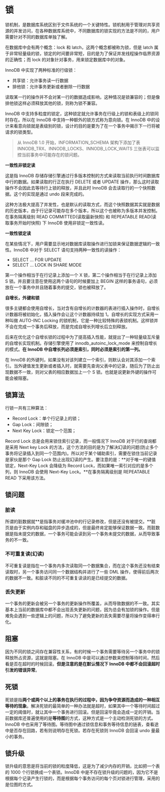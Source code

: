 # 锁

锁机制，是数据库系统区别于文件系统的一个关键特性。锁机制用于管理对共享资源的并发访问，在各种数据库系统中，不同数据库的锁实现的方法是不同的，用户需要针对不同的数据库单独了解。

在数据库中会有两个概念：lock 和 latch，这两个概念都被称为锁，但是 latch 属于非常轻量级的锁，锁定的时间要非常短，目的是为了保证并发线程操作临界资源的正确性；而 lock 的对象针对事务，用来锁定数据库中的对象。

InnoDB 中实现了两种标准的行级锁：

* 共享锁：允许事务读一行数据
* 排他锁：允许事务更新或者删除一行数据

读取某一行的操作并不会对某一行的数据造成影响，这种情况是锁兼容的；但是像排他锁这样必须释放其他的锁，则称为锁不兼容。

InnoDB 中支持多粒度的锁定，这种锁定就允许事务在行级上的锁和表级上的锁同时存在。所以在 InnoDB 中支持一种额外的锁方式称为意向锁。在 InnoDB 中的设计来看意向锁就是表级别的锁，设计的目的是要为了在一个事务中揭示下一行将被请求的锁类型。

> 从 InnoDB 1.0 开始，INFORMATION_SCHEMA 架构下添加了表 INNODB_TRX、INNODB_LOCKS、INNODB_LOCK_WAITS 三张表可以监控当前事务中可能存在的锁问题。

**一致性非锁定读**

这是指 InnoDB 存储存储引擎通过行多版本控制的方式来读取当前执行时间数据库中行的数据。如果读取的行正在执行 DELETE 或者 UPDATE 操作，那么这时读取操作不会因此去等待行上锁的释放，并且此时 InnoDB 会去读取行的一个快照数据。这个的实现是通过 undo 段来完成的。

这种方法极大提高了并发性，也是默认的读取方式，而这个快照数据其实就是数据的历史版本，由于行记录可能存在多个版本，所以这个也被称为多版本并发控制。在事务隔离级别 READ COMMITTED(读取最新快照) 和 REPEATABLE READ(读取事务开始时快照) 下 InnoDB 使用非锁定一致性读。

**一致性锁定读**

在某些情况下，用户需要显示地对数据库读取操作进行加锁来保证数据逻辑的一致性。InnoDB 中对于 SELECT 语句支持两种一致性的读操作：

* SELECT ... FOR UPDATE
* SELECT ... LOCK IN SHARE MODE

第一个操作相当于在行记录上添加一个 X 锁，第二个操作相当于在行记录上添加 S 锁。并且要注意在使用这两个语句的时候要加上 BEGIN 这样的事务语句，必须放在一个事务中并且随着事务的提交，锁也被释放了。

**自增长，外键和锁**

很多主键都会使用自增长，当对含有自增长的计数器的表进行插入操作时，自增长计数器将被初始化，插入操作会让这个计数器持续加 1。自增长的实现方式采用一种叫做 AUTO-INC Locking 的锁机制，它是一种比较特殊的表锁机制。这样锁并不会在完成一个事务后释放，而是完成自增长列增长后立刻释放。

后来在优化这个自增长锁的过程中为了提高插入性能，就提出了一种轻量级互斥量的自增长实现机制。存储引擎使用了 innodb_autoinc_lock_mode 来控制自增长的模式。**在 InnoDB 中自增长列必须是索引，同时必须是索引的第一列。**

在 InnoDB 的外键列，如果没有对该列建立一个索引，则默认会对其添加一个索引。当外键值发生更新或者插入时，就需要先查询父表中的记录，随后为了防止出现数据不一致，则对父表的相应数据加上一个 S 锁。也就是说更新外键的操作可能会被阻塞。

## 锁算法

行锁一共有三种算法：

* Record Lock：单个行记录上的锁；
* Gap Lock：间隙锁；
* Next Key Lock：锁定一个范围；

Record Lock 总是会用来锁住索引记录，而一般情况下 InnoDB 对于行的查询都是采用 Next key Lock 的方法，这个方法的目的是为了解决幻读的问题(防止多个事务将记录插入到同一个范围内)。所以对于某个辅助索引，需要在锁住当前记录是家伙是那个 Gap Lock 防止出现幻读的产生。要注意的是：**对于唯一的键值锁定，Next-Key Lock 会降级为 Record Lock，而如果唯一索引对应的是多个列，则 InnoDB 会使用 Next-Key Lock。**在事务隔离级别是 REPEATABLE READ 下采用该方法。

## 锁问题

### 脏读

所谓的脏数据就**是指事务对缓冲池中的行记录修改，但是还没有被提交。**脏页是由于实例内存和磁盘的异步造成的，但是最终肯定能够保证数据一致。而脏数据是指未提交的数据，一个事务可能会读到另一个事务未提交的数据，从而导致事务的不一致。

### 不可重复读(幻读)

不可重复读是指在一个事务内多次读取同一个数据集合，而在这个事务还没有结束读取时，另一个事务访问同一个数据结构并进行了一些 DML 操作，使得前后两次的数据不一致。和脏读不同的不可重复读读的是已经提交的数据。

### 丢失更新

一个事务的更新会被另一个事务的更新操作所覆盖，从而导致数据的不一致。其实基本上当前的数据库中都不会出现丢失更新的问题，因为总会有加锁的操作。但是难免会遇到一些逻辑上的问题，所以为了避免更新的丢失需要尽量将操作变得串行化。

## 阻塞

因为不同的锁之间存在兼容性关系，有的时候一个事务需要等待另一个事务中的锁释放所占资源，这就是阻塞。在 InnoDB 中是可以通过参数来控制等待时间，然后看是否在超时的时候回滚。**但是注意的是在默认情况下 InnoDB 中都不会回滚超时引发的错误异常**。

## 死锁

死锁是指**两个或两个以上的事务在执行的过程中，因为争夺资源而造成的一种相互等待的现象**。解决死锁的最简单的一种办法就是超时，如果其中一个等待时间超过一定的阈值时，就让其中一个事务进行回滚。但是回滚毕竟会造成一定的开销。当前数据库还普遍使用的是**等待图**的方式，这种方式是一个主动检测死锁的方式。InnoDB 中也采用了等待图。等待图中通过锁信息和事务等待信息的链表，查看途中是否存在回路，若有则说明存在死锁。若存在死锁则 InnoDB 会回滚 undo 量最小的事务。

## 锁升级

锁升级的意思是将当前的锁的粒度降低，这是为了减少内存的开销，比如把一个表的 1000 个行锁换成一个表锁。InnoDB 中是不存在锁升级的问题的，因为它不是根据每个记录产生行锁的，而是根据每个事务访问的每个页对锁进行管理，采用的是位图的方式。